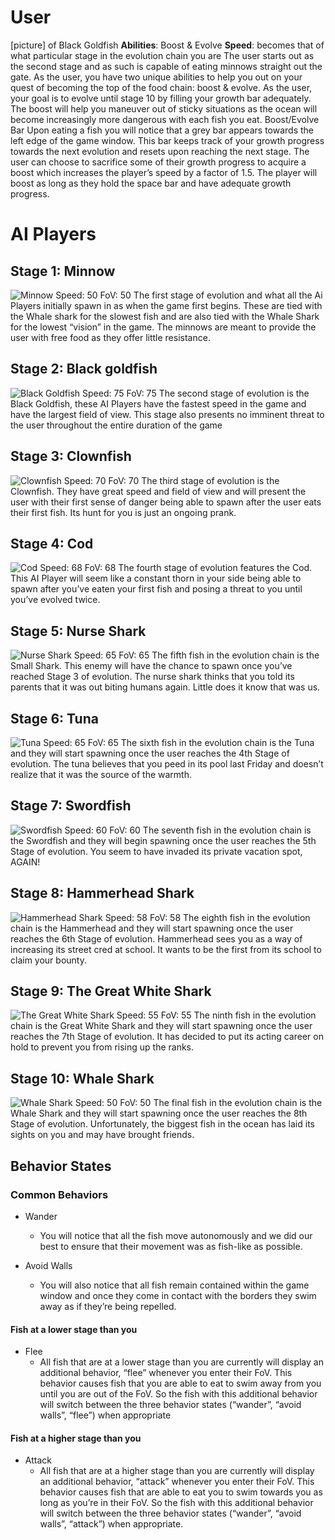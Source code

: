 # User
[picture] of Black Goldfish
**Abilities**: Boost & Evolve
**Speed**: becomes that of what particular stage in the evolution chain you are
The user starts out as the second stage and as such is capable of eating minnows straight out the gate. As the user, you have two unique abilities to help you out on your quest of becoming the top of the food chain: boost & evolve. As the user, your goal is to evolve until stage 10 by filling your growth bar adequately. The boost will help you maneuver out of sticky situations as the ocean will become increasingly more dangerous with each fish you eat. 
Boost/Evolve Bar
Upon eating a fish you will notice that a grey bar appears towards the left edge of the game window. This bar keeps track of your growth progress towards the next evolution and resets upon reaching the next stage. The user can choose to sacrifice some of their growth progress to acquire a boost which increases the player’s speed by a factor of 1.5. The player will boost as long as they hold the space bar and have adequate growth progress. 


# AI Players
## Stage 1: Minnow
![Minnow](minnow.gif)
Speed: 50
FoV: 50
The first stage of evolution and what all the Ai Players initially spawn in as when the game first begins. These are tied with the Whale shark for the slowest fish and are also tied with the Whale Shark for the lowest “vision” in the game. The minnows are meant to provide the user with free food as they offer little resistance. 

## Stage 2: Black goldfish
![Black Goldfish](gold_fish.png)
Speed: 75
FoV: 75
The second stage of evolution is the Black Goldfish, these AI Players have the fastest speed in the game and have the largest field of view. This stage also presents no imminent threat to the user throughout the entire duration of the game

## Stage 3: Clownfish
![Clownfish](clown_fish.png)
Speed: 70
FoV: 70
The third stage of evolution is the Clownfish. They have great speed and field of view and will present the user with their first sense of danger being able to spawn after the user eats their first fish.  Its hunt for you is just an ongoing prank. 

## Stage 4: Cod 
![Cod](cod.png)
Speed: 68
FoV: 68
The fourth stage of evolution features the Cod. This AI Player will seem like a constant thorn in your side being able to spawn after you’ve eaten your first fish and posing a threat to you until you’ve evolved twice. 

## Stage 5: Nurse Shark 
![Nurse Shark](small_shark.png)
Speed: 65
FoV: 65
The fifth fish in the evolution chain is the Small Shark. This enemy will have the chance to spawn once you’ve reached Stage 3 of evolution. The nurse shark thinks that you told its parents that it was out biting humans again. Little does it know that was us. 

## Stage 6: Tuna
![Tuna](tuna.png)
Speed: 65
FoV: 65
The sixth fish in the evolution chain is the Tuna and they will start spawning once the user reaches the 4th Stage of evolution. The tuna believes that you peed in its pool last Friday and doesn’t realize that it was the source of the warmth. 

## Stage 7: Swordfish
![Swordfish](swordfish.png)
Speed: 60
FoV:  60
The seventh fish in the evolution chain is the Swordfish and they will begin spawning once the user reaches the 5th Stage of evolution. You seem to have invaded its private vacation spot, AGAIN!



## Stage 8: Hammerhead Shark
![Hammerhead Shark](hammerhead.png)
Speed: 58
FoV: 58
The eighth fish in the evolution chain is the Hammerhead and they will start spawning once the user reaches the 6th Stage of evolution. Hammerhead sees you as a way of increasing its street cred at school. It wants to be the first from its school to claim your bounty. 



## Stage 9: The Great White Shark
![The Great White Shark](great_white.png)
Speed: 55
FoV: 55
The ninth fish in the evolution chain is the Great White Shark and they will start spawning once the user reaches the 7th Stage of evolution. It has decided to put its acting career on hold to prevent you from rising up the ranks. 


## Stage 10: Whale Shark
![Whale Shark](whale_shark.png)
Speed: 50
FoV: 50
The final fish in the evolution chain is the Whale Shark and they will start spawning once the user reaches the 8th Stage of evolution. Unfortunately, the biggest fish in the ocean has laid its sights on you and may have brought friends.


## Behavior States
### Common Behaviors
- Wander  
  - You will notice that all the fish move autonomously and we did our best to ensure that their movement was as fish-like as possible.

- Avoid Walls
  - You will also notice that all fish remain contained within the game window and once they come in contact with the borders they swim away as if they’re being repelled. 

#### Fish at a lower stage than you 
- Flee 
  - All fish that are at a lower stage than you are currently will display an additional behavior, “flee” whenever you enter their FoV. This behavior causes fish that you are able to eat to swim away from you until you are out of the FoV. So the fish with this additional behavior will switch between the three behavior states (“wander”, “avoid walls”, “flee”) when appropriate

#### Fish at a higher stage than you 
- Attack 
  - All fish that are at a higher stage than you are currently will display an additional behavior, “attack” whenever you enter their FoV. This behavior causes fish that are able to eat you to swim towards you as long as you’re in their FoV. So the fish with this additional behavior will switch between the three behavior states (“wander”, “avoid walls”, “attack”) when appropriate.


